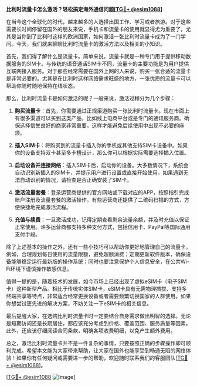 **比利时流量卡怎么激活？轻松搞定海外通信问题[[TG💪+ @esim1088](https://t.me/s/esim1088)]**

在当今这个全球化的时代，越来越多的人选择出国工作、学习或者旅游。对于这些需要长时间停留在国外的朋友来说，手机卡和流量卡的使用就显得尤为重要了。尤其是当你到了比利时这样的欧洲国家，如何激活一张比利时流量卡成为了一门学问。今天，我们就来聊聊比利时流量卡的激活方法以及相关的小知识。

首先，我们得了解什么是流量卡。简单来说，流量卡就是一种专门用于提供移动数据服务的SIM卡。与传统的语音通话SIM卡不同，流量卡的主要功能是为用户提供互联网接入服务。对于那些经常需要在国外上网的人来说，购买一张合适的流量卡是非常必要的。尤其是在比利时这样网络需求旺盛的地方，一张优质的流量卡可以帮助你随时随地保持在线状态。

那么，比利时流量卡是如何激活的呢？一般来说，激活过程分为几个步骤：

1. **购买流量卡**：首先，你需要通过正规渠道购买一张比利时流量卡。现在市面上有很多渠道可以买到这类产品，比如线上电商平台或是专门的通讯服务商。确保选择信誉良好的商家非常重要，这样才能避免后续使用中出现不必要的麻烦。

2. **插入SIM卡**：将购买到的流量卡插入你的手机或其他支持SIM卡设备中。如果你的设备支持双卡甚至多卡槽设计，那么你可以根据实际需要选择插入位置。

3. **启动设备并连接网络**：插入SIM卡后，启动你的设备。大多数情况下，系统会自动识别新插入的SIM卡，并提示用户进行设置或直接开始使用。如果遇到无法自动识别的情况，请检查是否正确安装了SIM卡。

4. **激活流量套餐**：登录运营商提供的官方网站或下载对应的APP，按照指引完成账户注册及流量套餐的激活操作。有些运营商还提供了二维码扫描的方式，方便快捷地完成激活流程。

5. **充值与续费**：一旦激活成功，记得定期查看剩余流量余额，并及时充值以保证正常使用。许多运营商都支持多种支付方式，包括信用卡、PayPal等国际通用支付手段。

除了上述基本的操作之外，还有一些小技巧可以帮助你更好地管理自己的流量卡。例如，合理规划每日使用的流量限额，避免超额消费；定期更新软件版本，确保设备能够稳定运行最新版的操作系统；同时也要注意保护个人信息安全，在公共Wi-Fi环境下谨慎操作敏感信息。

值得一提的是，随着技术的发展，如今市场上已经出现了虚拟eSIM卡（电子SIM卡）这种新型产品。相比于传统实体SIM卡，eSIM卡具有无需物理插拔、支持多终端共享等特点，非常适合经常更换设备或者需要频繁切换国家的人群使用。如果你想尝试更先进的解决方案，不妨关注一下eSIM卡的相关信息。

最后提醒大家，在选购比利时流量卡时一定要结合自身需求做出明智的选择。无论是短期访问还是长期居住，都应该充分考虑到价格、覆盖范围、服务质量等因素。此外，还应该仔细阅读合同条款，明确各项收费明细，以免产生额外费用。

总之，激活比利时流量卡并不是一件复杂的事情，只要按照正确的步骤操作即可顺利完成。希望本文能为大家带来帮助，让大家在国外也能享受到畅通无阻的网络体验！如果你有任何疑问或需要进一步的帮助，欢迎随时联系我们的客服团队[[TG💪+ @esim1088](https://t.me/s/esim1088)]。

[[TG💪+ @esim1088](https://t.me/s/esim1088) ![Image](https://i.postimg.cc/4NQfJmqS/Snipaste-2025-05-13-00-14-12.png)]